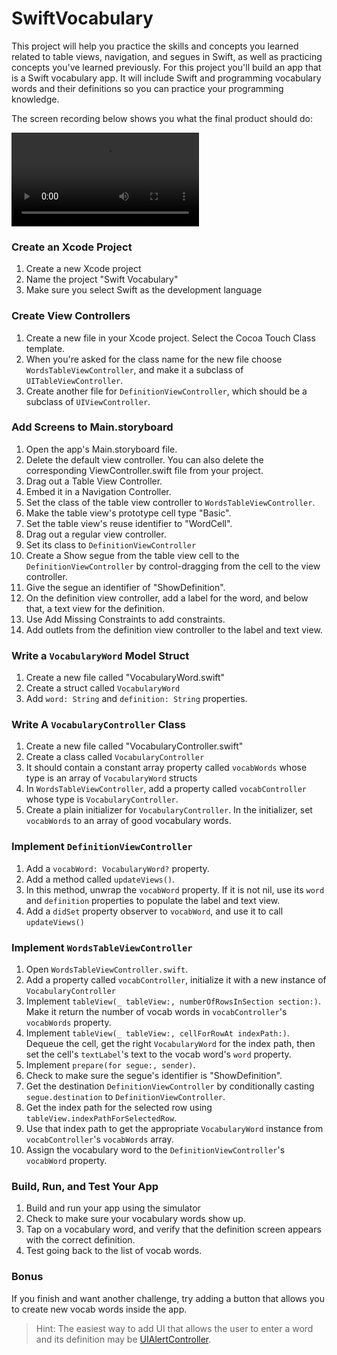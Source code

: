 # SwiftVocabulary

This project will help you practice the skills and concepts you learned related to table views, navigation, and segues in Swift, as well as practicing concepts you've learned previously. For this project you'll build an app that is a Swift vocabulary app. It will include Swift and programming vocabulary words and their definitions so you can practice your programming knowledge.

The screen recording below shows you what the final product should do:

![Screen Recording](https://github.com/LambdaSchool/SwiftVocabulary/blob/master/ScreenRecording.mp4)

### Create an Xcode Project

1. Create a new Xcode project
2. Name the project "Swift Vocabulary"
3. Make sure you select Swift as the development language

### Create View Controllers

1. Create a new file in your Xcode project. Select the Cocoa Touch Class template.
2. When you're asked for the class name for the new file choose `WordsTableViewController`, and make it a subclass of `UITableViewController`.
3. Create another file for `DefinitionViewController`, which should be a subclass of `UIViewController`.

### Add Screens to Main.storyboard

1. Open the app's Main.storyboard file.
2. Delete the default view controller. You can also delete the corresponding ViewController.swift file from your project.
3. Drag out a Table View Controller.
4. Embed it in a Navigation Controller.
5. Set the class of the table view controller to `WordsTableViewController`.
6. Make the table view's prototype cell type "Basic".
7. Set the table view's reuse identifier to "WordCell".
8. Drag out a regular view controller.
9. Set its class to `DefinitionViewController`
10. Create a Show segue from the table view cell to the `DefinitionViewController` by control-dragging from the cell to the view controller.
11. Give the segue an identifier of "ShowDefinition".
12. On the definition view controller, add a label for the word, and below that, a text view for the definition.
13. Use Add Missing Constraints to add constraints.
14. Add outlets from the definition view controller to the label and text view.

### Write a `VocabularyWord` Model Struct

1. Create a new file called "VocabularyWord.swift"
2. Create a struct called `VocabularyWord `
3. Add `word: String` and `definition: String` properties.

### Write A `VocabularyController` Class

1. Create a new file called "VocabularyController.swift"
2. Create a class called `VocabularyController `
3. It should contain a constant array property called `vocabWords` whose type is an array of `VocabularyWord` structs
4. In `WordsTableViewController`, add a property called `vocabController` whose type is `VocabularyController`.
5. Create a plain initializer for `VocabularyController`. In the initializer, set `vocabWords` to an array of good vocabulary words.

### Implement `DefinitionViewController`

1. Add a `vocabWord: VocabularyWord?` property.
2. Add a method called `updateViews()`. 
3. In this method, unwrap the `vocabWord` property. If it is not nil, use its `word` and `definition` properties to populate the label and text view.
4. Add a `didSet` property observer to `vocabWord`, and use it to call `updateViews()`

### Implement `WordsTableViewController`

1. Open `WordsTableViewController.swift`.
2. Add a property called `vocabController`, initialize it with a new instance of `VocabularyController`
3. Implement `tableView(_ tableView:, numberOfRowsInSection section:)`. Make it return the number of vocab words in `vocabController`'s `vocabWords` property.
4. Implement `tableView(_ tableView:, cellForRowAt indexPath:)`. Dequeue the cell, get the right `VocabularyWord` for the index path, then set the cell's `textLabel`'s text to the vocab word's `word` property.
5. Implement `prepare(for segue:, sender)`. 
6. Check to make sure the segue's identifier is "ShowDefinition".
7. Get the destination `DefinitionViewController` by conditionally casting `segue.destination` to `DefinitionViewController`.
8. Get the index path for the selected row using `tableView.indexPathForSelectedRow`.
9. Use that index path to get the appropriate `VocabularyWord` instance from `vocabController`'s `vocabWords` array.
10. Assign the vocabulary word to the `DefinitionViewController`'s `vocabWord` property.

### Build, Run, and Test Your App

1. Build and run your app using the simulator
2. Check to make sure your vocabulary words show up.
3. Tap on a vocabulary word, and verify that the definition screen appears with the correct definition.
4. Test going back to the list of vocab words.

### Bonus

If you finish and want another challenge, try adding a button that allows you to create new vocab words inside the app.

> Hint: The easiest way to add UI that allows the user to enter a word and its definition may be [UIAlertController](https://developer.apple.com/documentation/uikit/uialertcontroller).

